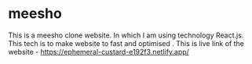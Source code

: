 # meesho
This is a meesho clone website. In which I am using technology React.js. This tech is to make website to fast and optimised . 
This is live link of the website -  https://ephemeral-custard-e192f3.netlify.app/
